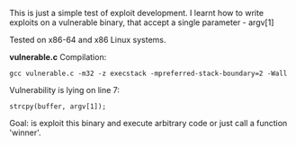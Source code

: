 This is just a simple test of exploit development. I learnt how to write exploits on a vulnerable binary, that accept a single parameter - argv[1]

Tested on x86-64 and x86 Linux systems.


<b>vulnerable.c</b>
Compilation:
```
gcc vulnerable.c -m32 -z execstack -mpreferred-stack-boundary=2 -Wall
```

Vulnerability is lying on line 7:
```
strcpy(buffer, argv[1]);
```

Goal:
is exploit this binary and execute arbitrary code or just call a function 'winner'.

